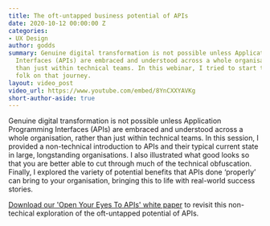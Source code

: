 ```yaml
---
title: The oft-untapped business potential of APIs
date: 2020-10-12 00:00:00 Z
categories:
- UX Design
author: godds
summary: Genuine digital transformation is not possible unless Application Programming
  Interfaces (APIs) are embraced and understood across a whole organisation, rather
  than just within technical teams. In this webinar, I tried to start taking non-technical
  folk on that journey.
layout: video_post
video_url: https://www.youtube.com/embed/8YnCXXYAVKg
short-author-aside: true
---
```


Genuine digital transformation is not possible unless Application Programming Interfaces (APIs) are embraced and understood across a whole organisation, rather than just within technical teams. In this session, I provided a non-technical introduction to APIs and their typical current state in large, longstanding organisations. I also illustrated what good looks so that you are better able to cut through much of the technical obfuscation. Finally, I explored the variety of potential benefits that APIs done ‘properly’ can bring to your organisation, bringing this to life with real-world success stories.

<p style="margin-bottom: 3em;"><a href="{{site.baseurl}}/godds/assets/white-papers/open-your-eyes-to-apis.pdf">Download our 'Open Your Eyes To APIs' white paper</a> to revisit this non-techical exploration of the oft-untapped potential of APIs.</p>
